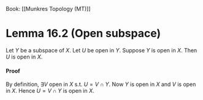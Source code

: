 Book: [[Munkres Topology (MT)]]
# Lemma 16.2 (Open subspace)
Let $Y$ be a subspace of $X$.
Let $U$ be open in $Y$.
Suppose $Y$ is open in $X$.
Then $U$ is open in $X$.
#### Proof
By definition, $\exists V$ open in $X$ s.t. $U=V\cap Y$.
Now $Y$ is open in $X$ and $V$ is open in $X$.
Hence $U=V\cap Y$ is open in $X$.